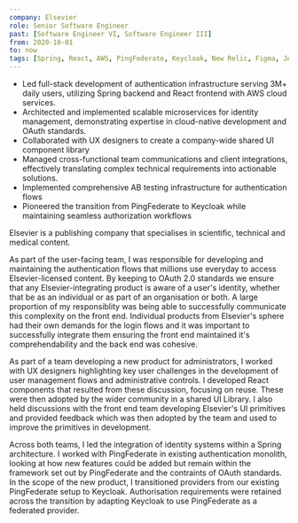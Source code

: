 ```yaml
---
company: Elsevier
role: Senior Software Engineer
past: [Software Engineer VI, Software Engineer III]
from: 2020-10-01
to: now
tags: [Spring, React, AWS, PingFederate, Keycloak, New Relic, Figma, Jenkins, OAuth, Adobe Analytics, Accessibility]
---
```


<!--action-points-->

- Led full-stack development of authentication infrastructure serving 3M+ daily users, utilizing Spring backend and React frontend with AWS cloud services.
- Architected and implemented scalable microservices for identity management, demonstrating expertise in cloud-native development and OAuth standards.
- Collaborated with UX designers to create a company-wide shared UI component library
- Managed cross-functional team communications and client integrations, effectively translating complex technical requirements into actionable solutions.
- Implemented comprehensive AB testing infrastructure for authentication flows
- Pioneered the transition from PingFederate to Keycloak while maintaining seamless authorization workflows


<!--full-description-->

Elsevier is a publishing company that specialises in scientific, technical and medical content.

As part of the user-facing team, I was responsible for developing and maintaining the authentication flows that millions use everyday to access Elsevier-licensed content. By keeping to OAuth 2.0 standards we ensure that any Elsevier-integrating product is aware of a user's identity, whether that be as an individual or as part of an organisation or both. A large proportion of my responsiblity was being able to successfully communicate this complexity on the front end. Individual products from Elsevier's sphere had their own demands for the login flows and it was important to successfully integrate them ensuring the front end maintained it's comprehendability and the back end was cohesive.

As part of a team developing a new product for administrators, I worked with UX designers highlighting key user challenges in the development of user management flows and administrative controls. I developed React components that resulted from these discussion, focusing on reuse. These were then adopted by the wider community in a shared UI Library. I also held discussions with the front end team developing Elsevier's UI primitives and provided feedback which was then adopted by the team and used to improve the primitives in development.

Across both teams, I led the integration of identity systems within a Spring architecture. I worked with PingFederate in existing authentication monolith, looking at how new features could be added but remain within the framework set out by PingFederate and the contraints of OAuth standards. In the scope of the new product, I transitioned providers from our existing PingFederate setup to Keycloak. Authorisation requirements were retained across the transition by adapting Keycloak to use PingFederate as a federated provider.

<!-- As a member of the user's team, I worked with Elsevier's federated access platform, IDPlus. IDPlus conforms to OpenID standards and, thus, so does any product wishing to integrate with it. Built upon the PingFederate framework, a set of adapters, written in Java, handle your authentication and session across Elsevier's platform of products. The logic utilises Spring-managed resources in order to yield information from third parties and also has an Elastic Search component which allows users to find and authenticate with the necessary authentication provider for their institution.

I developed new features and screens for IDPlus at every level of the stack. On the front end, I built new components that achieved accessibility standards set by the WCAG. At the adapter level, amongst iterating the code through refactoring and development of new features, I designed a newly decoupled migration flow that took advantage of the command pattern. I worked with AWS; writing improved Lambda functions that ensured cache instances were in sync and used CloudWatch to monitor the status of the available instances during monthly releases. When I worked for the client migration team, I worked in detail with Jenkins developing build pipelines. I created a python module that would bulk migrate users from an existing product to IDPlus and deployed the environment for it with Jenkins. Using unix tools like 'grep' and 'find' and creating bash scripts I was able to route out other issues facing migrating users.

Writing technical documentation was an important aspect. Documentation would be the result of spikes or the implementation of a new technology. When I implemented SASS pre-processing as part of an improvement to our front end ecosystem, I wrote documentation around setting it up and explaining the components. Another such spike, involved investigating a complete decoupling of the screen rendering engine from the backend code. I assessed the pros and cons of various technologies and solutions and considered their affordances in the context of the software development lifecycle such as whether the solution offered iterative improvements suitable for the agile workflow. -->
